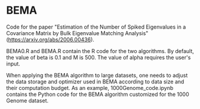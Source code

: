 # BEMA
Code for the paper "Estimation of the Number of Spiked Eigenvalues in a Covariance Matrix by Bulk Eigenvalue Matching Analysis" (https://arxiv.org/abs/2006.00436).

BEMA0.R and BEMA.R contain the R code for the two algorithms. By default, the value of beta is 0.1 and M is 500. The value of alpha requires the user's input.  

When applying the BEMA algorithm to large datasets, one needs to adjust the data storage and optimizer used in BEMA according to data size and their computation budget. As an example, 1000Genome_code.ipynb contains the Python code for the BEMA algorithm customized for the 1000 Genome dataset.  
